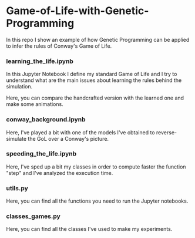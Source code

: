 # Game-of-Life-with-Genetic-Programming
In this repo I show an example of how Genetic Programming can be applied to infer the rules of Conway's Game of Life.

### learning_the_life.ipynb

In this Jupyter Notebook I define my standard Game of Life and I try to understand what are the main issues about learning the rules behind the simulation.

Here, you can compare the handcrafted version with the learned one and make some animations.

### conway_background.ipynb

Here, I've played a bit with one of the models I've obtained to reverse-simulate the GoL over a Conway's picture.

### speeding_the_life.ipynb

Here, I've sped up a bit my classes in order to compute faster the function "step" and I've analyzed the execution time.

### utils.py

Here, you can find all the functions you need to run the Jupyter notebooks.

### classes_games.py

Here, you can find all the classes I've used to make my experiments.
